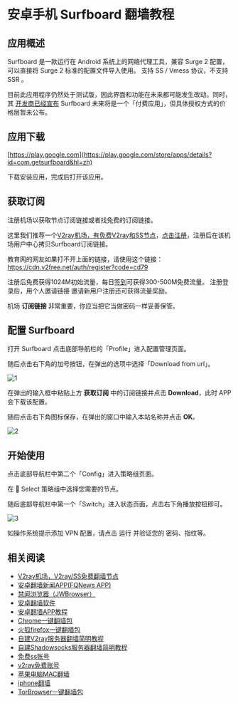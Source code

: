 # 安卓手机 Surfboard 翻墙教程

## 应用概述

Surfboard 是一款运行在 Android 系统上的网络代理工具，兼容 Surge 2 配置，可以直接将 Surge 2 标准的配置文件导入使用。
支持 SS / Vmess 协议，不支持 SSR 。

目前此应用程序仍然处于测试版，因此界面和功能在未来都可能发生改动。同时，其 [开发商已经宣布](https://twitter.com/getsurfboard/status/1023485591839621120)  Surfboard 未来将是一个「付费应用」，但具体授权方式的价格层暂未公布。

## 应用下载

[https://play.google.com](https://play.google.com/store/apps/details?id=com.getsurfboard&hl=zh)

下载安装应用，完成后打开该应用。

## 获取订阅

注册机场以获取节点订阅链接或者找免费的订阅链接。

这里我们推荐一个[V2ray机场，有免费V2ray和SS节点](https://github.com/bannedbook/fanqiang/wiki/V2ray%E6%9C%BA%E5%9C%BA)，[点击注册](https://w1.ddnsgo.xyz/auth/register?code=cd79)，注册后在该机场用户中心拷贝Surfboard订阅链接。

教育网的网友如果打不开上面的链接，请使用这个链接：
https://cdn.v2free.net/auth/register?code=cd79

注册后免费获得1024M初始流量，每日[签到](https://raw.githubusercontent.com/bannedbook/fanqiang/master/v2ss/images/checkin.jpg)可获得300-500M免费流量。
注册登录后，用个人邀请链接 邀请新用户注册还可获得流量奖励。

机场 **订阅链接** 非常重要，你应当把它当做密码一样妥善保管。

## 配置 Surfboard

打开 Surfboard 点击底部导航栏的「Profile」进入配置管理页面。

随后点击右下角的加号按钮，在弹出的选项中选择「Download from url」。

![1](https://v2free.org/docs/SSPanel/Android/images/Surfboard-1.jpeg)

在弹出的输入框中粘贴上方 **获取订阅** 中的订阅链接并点击 **Download**，此时 APP 会下载该配置。

随后点击右下角图标保存，在弹出的窗口中输入本站名称并点击 **OK**。

![2](https://v2free.org/docs/SSPanel/Android/images/Surfboard-2.jpeg)

## 开始使用

点击底部导航栏中第二个「Config」进入策略组页面。

在 🍈 Select 策略组中选择您需要的节点。

随后底部导航栏中第一个「Switch」进入状态页面，点击右下角播放按钮即可。

![3](https://v2free.org/docs/SSPanel/Android/images/Surfboard-3.png)

如操作系统提示添加 VPN 配置，请点击 运行 并验证您的 密码、指纹等。

## 相关阅读
*   [V2ray机场，V2ray/SS免费翻墙节点](https://github.com/bannedbook/fanqiang/wiki/V2ray%E6%9C%BA%E5%9C%BA)
*   [安卓翻墙新闻APP(FQNews APP)](https://github.com/bannedbook/fanqiang/wiki/%E7%A6%81%E9%97%BB%E7%BD%91%E5%AE%89%E5%8D%93%E7%BF%BB%E5%A2%99%E6%96%B0%E9%97%BBAPP)
*   [禁闻浏览器（JWBrowser）](https://github.com/bannedbook/fanqiang/wiki/%E5%AE%89%E5%8D%93%E7%BF%BB%E5%A2%99%E8%BD%AF%E4%BB%B6#JWBrowser)
*   [安卓翻墙软件](https://github.com/bannedbook/fanqiang/wiki/%E5%AE%89%E5%8D%93%E7%BF%BB%E5%A2%99%E8%BD%AF%E4%BB%B6)
*   [安卓翻墙APP教程](https://github.com/bannedbook/fanqiang/tree/master/android)
*   [Chrome一键翻墙包](https://github.com/bannedbook/fanqiang/wiki/Chrome%E4%B8%80%E9%94%AE%E7%BF%BB%E5%A2%99%E5%8C%85)
*   [火狐firefox一键翻墙包](https://github.com/bannedbook/fanqiang/wiki/%E7%81%AB%E7%8B%90firefox%E4%B8%80%E9%94%AE%E7%BF%BB%E5%A2%99%E5%8C%85)
*   [自建V2ray服务器翻墙简明教程](https://github.com/bannedbook/fanqiang/blob/master/v2ss/%E8%87%AA%E5%BB%BAV2ray%E6%9C%8D%E5%8A%A1%E5%99%A8%E7%AE%80%E6%98%8E%E6%95%99%E7%A8%8B.md)
*   [自建Shadowsocks服务器翻墙简明教程](https://github.com/bannedbook/fanqiang/blob/master/v2ss/%E8%87%AA%E5%BB%BAShadowsocks%E6%9C%8D%E5%8A%A1%E5%99%A8%E7%AE%80%E6%98%8E%E6%95%99%E7%A8%8B.md)
*   [免费ss账号](https://github.com/bannedbook/fanqiang/wiki/%E5%85%8D%E8%B4%B9ss%E8%B4%A6%E5%8F%B7)
*   [v2ray免费账号](https://github.com/bannedbook/fanqiang/wiki/v2ray%E5%85%8D%E8%B4%B9%E8%B4%A6%E5%8F%B7)
*   [苹果电脑MAC翻墙](https://github.com/bannedbook/fanqiang/wiki/%E8%8B%B9%E6%9E%9C%E7%94%B5%E8%84%91MAC%E7%BF%BB%E5%A2%99)
*   [iphone翻墙](https://github.com/bannedbook/fanqiang/wiki/iphone%E7%BF%BB%E5%A2%99)
*   [TorBrowser一键翻墙包](https://github.com/bannedbook/fanqiang/wiki/TorBrowser%E4%B8%80%E9%94%AE%E7%BF%BB%E5%A2%99%E5%8C%85)